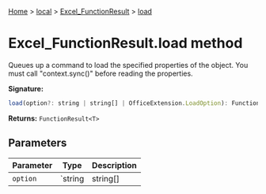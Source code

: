 [Home](./index) &gt; [local](local.md) &gt; [Excel\_FunctionResult](local.excel_functionresult.md) &gt; [load](local.excel_functionresult.load.md)

# Excel\_FunctionResult.load method

Queues up a command to load the specified properties of the object. You must call "context.sync()" before reading the properties.

**Signature:**
```javascript
load(option?: string | string[] | OfficeExtension.LoadOption): FunctionResult<T>;
```
**Returns:** `FunctionResult<T>`

## Parameters

|  Parameter | Type | Description |
|  --- | --- | --- |
|  `option` | `string | string[] | OfficeExtension.LoadOption` |  |

